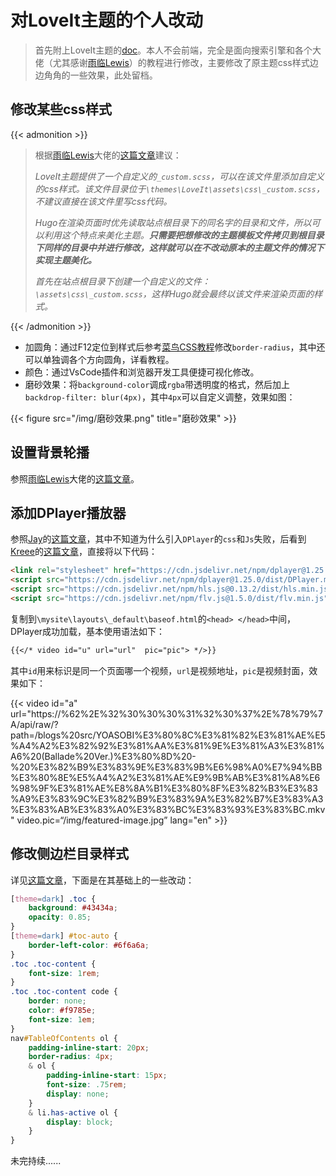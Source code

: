 # 对LoveIt主题的个人改动


> 首先附上LoveIt主题的[doc](https://hugoloveit.com/zh-cn/)。本人不会前端，完全是面向搜索引擎和各个大佬（尤其感谢[雨临Lewis](https://lewky.cn/)）的教程进行修改，主要修改了原主题css样式边边角角的一些效果，此处留档。

## 修改某些css样式

{{< admonition >}}

> 根据[雨临Lewis](https://lewky.cn/)大佬的[这篇文章](https://lewky.cn/posts/hugo-3.html/#%E6%B7%BB%E5%8A%A0%E8%87%AA%E5%AE%9A%E4%B9%89%E7%9A%84_customscss)建议：
>
> *LoveIt主题提供了一个自定义的`_custom.scss`，可以在该文件里添加自定义的css样式。该文件目录位于`\themes\LoveIt\assets\css\_custom.scss`，不建议直接在该文件里写css代码。*
>
> *Hugo在渲染页面时优先读取站点根目录下的同名字的目录和文件，所以可以利用这个特点来美化主题。**只需要把想修改的主题模板文件拷贝到根目录下同样的目录中并进行修改，这样就可以在不改动原本的主题文件的情况下实现主题美化。***
>
> *首先在站点根目录下创建一个自定义的文件：`\assets\css\_custom.scss`，这样Hugo就会最终以该文件来渲染页面的样式。*

{{< /admonition >}}

- 加圆角：通过F12定位到样式后参考[菜鸟CSS教程](https://www.runoob.com/css3/css3-border-radius.html)修改`border-radius`，其中还可以单独调各个方向圆角，详看教程。
- 颜色：通过VsCode插件和浏览器开发工具便捷可视化修改。
- 磨砂效果：将`background-color`调成`rgba`带透明度的格式，然后加上`backdrop-filter: blur(4px)`，其中`4px`可以自定义调整，效果如图：

{{< figure src="/img/磨砂效果.png" title="磨砂效果" >}}

## 设置背景轮播

参照[雨临Lewis](https://lewky.cn/)大佬的[这篇文章](https://lewky.cn/posts/hugo-3.html/#%E6%B7%BB%E5%8A%A0%E8%83%8C%E6%99%AF%E5%9B%BE%E7%89%87%E8%BD%AE%E6%92%AD)。

## 添加DPlayer播放器

参照[Jay](https://blog.233so.com/)的[这篇文章](https://blog.233so.com/2020/04/hugo-loveit-with-dplayer-supported/)，其中不知道为什么引入`DPlayer`的`css`和`Js`失败，后看到[Kreee](https://blog.ohmykreee.top/)的[这篇文章](https://blog.ohmykreee.top/article/music-player-in-hugo-page/)，直接将以下代码：

```html
<link rel="stylesheet" href="https://cdn.jsdelivr.net/npm/dplayer@1.25.0/dist/DPlayer.min.css">
<script src="https://cdn.jsdelivr.net/npm/dplayer@1.25.0/dist/DPlayer.min.js"></script>
<script src="https://cdn.jsdelivr.net/npm/hls.js@0.13.2/dist/hls.min.js"></script>
<script src="https://cdn.jsdelivr.net/npm/flv.js@1.5.0/dist/flv.min.js"></script>
```

复制到`\mysite\layouts\_default\baseof.html`的`<head> </head>`中间，DPlayer成功加载，基本使用语法如下：

```markdown
{{</* video id="u" url="url"  pic="pic"> */>}}
```

其中`id`用来标识是同一个页面哪一个视频，`url`是视频地址，`pic`是视频封面，效果如下：

{{< video id="a" url="https://%62%2E%32%30%30%30%31%32%30%37%2E%78%79%7A/api/raw/?path=/blogs%20src/YOASOBI%E3%80%8C%E3%81%82%E3%81%AE%E5%A4%A2%E3%82%92%E3%81%AA%E3%81%9E%E3%81%A3%E3%81%A6%20(Ballade%20Ver.)%E3%80%8D%20-%20%E3%82%B9%E3%83%9E%E3%83%9B%E6%98%A0%E7%94%BB%E3%80%8E%E5%A4%A2%E3%81%AE%E9%9B%AB%E3%81%A8%E6%98%9F%E3%81%AE%E8%8A%B1%E3%80%8F%E3%82%B3%E3%83%A9%E3%83%9C%E3%82%B9%E3%83%9A%E3%82%B7%E3%83%A3%E3%83%AB%E3%83%A0%E3%83%BC%E3%83%93%E3%83%BC.mkv"  video.pic=“/img/featured-image.jpg” lang="en" >}}

## 修改侧边栏目录样式

详见[这篇文章](https://lewky.cn/posts/hugo-3.2.html/#%E4%BF%AE%E6%94%B9%E4%BE%A7%E8%BE%B9%E6%A0%8F%E7%9B%AE%E5%BD%95%E6%A0%B7%E5%BC%8F)，下面是在其基础上的一些改动：

```CSS
[theme=dark] .toc {
    background: #43434a;
    opacity: 0.85;
}
[theme=dark] #toc-auto {
    border-left-color: #6f6a6a;
}
.toc .toc-content {
    font-size: 1rem;
}
.toc .toc-content code {
    border: none;
    color: #f9785e;
    font-size: 1em;
}
nav#TableOfContents ol {
    padding-inline-start: 20px;
    border-radius: 4px;
    & ol {
        padding-inline-start: 15px;
        font-size: .75rem;
        display: none;
    }
    & li.has-active ol {
        display: block;
    }
}
```

未完持续......

